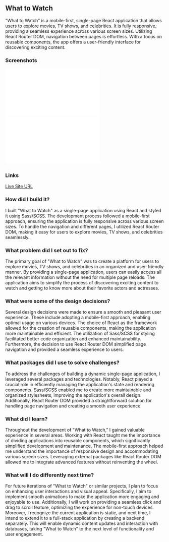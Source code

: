 ## What to Watch

"What to Watch" is a mobile-first, single-page React application that allows users to explore movies, TV shows, and celebrities. It is fully responsive, providing a seamless experience across various screen sizes. Utilizing React Router DOM, navigation between pages is effortless. With a focus on reusable components, the app offers a user-friendly interface for discovering exciting content.

### Screenshots

![](./screenshot.pdf)
![](./screenshot-2.pdf)

### Links

[Live Site URL](https://abdulwahabse.github.io/whattowatch)

### How did I build it?

I built "What to Watch" as a single-page application using React and styled it using Sass/SCSS. The development process followed a mobile-first approach, ensuring the application is fully responsive across various screen sizes. To handle the navigation and different pages, I utilized React Router DOM, making it easy for users to explore movies, TV shows, and celebrities seamlessly.

### What problem did I set out to fix?

The primary goal of "What to Watch" was to create a platform for users to explore movies, TV shows, and celebrities in an organized and user-friendly manner. By providing a single-page application, users can easily access all the relevant information without the need for multiple page reloads. The application aims to simplify the process of discovering exciting content to watch and getting to know more about their favorite actors and actresses.

### What were some of the design decisions?

Several design decisions were made to ensure a smooth and pleasant user experience. These include adopting a mobile-first approach, enabling optimal usage on various devices. The choice of React as the framework allowed for the creation of reusable components, making the application more maintainable and efficient. The utilization of Sass/SCSS for styling facilitated better code organization and enhanced maintainability. Furthermore, the decision to use React Router DOM simplified page navigation and provided a seamless experience to users.

### What packages did I use to solve challenges?

To address the challenges of building a dynamic single-page application, I leveraged several packages and technologies. Notably, React played a crucial role in efficiently managing the application's state and rendering components. Sass/SCSS enabled me to create more maintainable and organized stylesheets, improving the application's overall design. Additionally, React Router DOM provided a straightforward solution for handling page navigation and creating a smooth user experience.

### What did I learn?

Throughout the development of "What to Watch," I gained valuable experience in several areas. Working with React taught me the importance of dividing applications into reusable components, which significantly simplified development and maintenance. The mobile-first approach helped me understand the importance of responsive design and accommodating various screen sizes. Leveraging external packages like React Router DOM allowed me to integrate advanced features without reinventing the wheel.

### What will I do differently next time?

For future iterations of "What to Watch" or similar projects, I plan to focus on enhancing user interactions and visual appeal. Specifically, I aim to implement smooth animations to make the application more engaging and enjoyable to use. Additionally, I will work on providing a seamless click and drag to scroll feature, optimizing the experience for non-touch devices. Moreover, I recognize the current application is static, and next time, I intend to extend it to a full-stack application by creating a backend separately. This will enable dynamic content updates and interaction with databases, taking "What to Watch" to the next level of functionality and user engagement.
